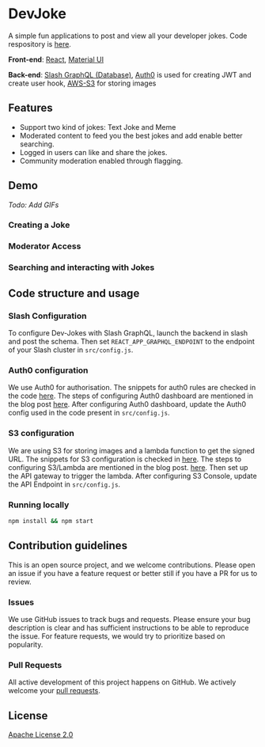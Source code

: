 # DevJoke

A simple fun applications to post and view all your developer jokes. Code respository is [here](https://github.com/dgraph/DevJokes).


**Front-end**: [React](https://reactjs.org/), [Material UI](https://material-ui.com/)

**Back-end**: [Slash GraphQL (Database)](https://dgraph.io/slash-graphql), [Auth0](https://auth0.com/) is used for creating JWT and create user hook, [AWS-S3](https://aws.amazon.com/s3/) for storing images

## Features
- Support two kind of jokes: Text Joke and Meme
- Moderated content to feed you the best jokes and add enable better searching.
- Logged in users can like and share the jokes.
- Community moderation enabled through flagging.

## Demo
*Todo: Add GIFs*
### Creating a Joke

### Moderator Access

### Searching and interacting with Jokes

## Code structure and usage

### Slash Configuration

To configure Dev-Jokes with Slash GraphQL, launch the backend in slash and post the schema.
Then set `REACT_APP_GRAPHQL_ENDPOINT` to the endpoint of your Slash cluster in `src/config.js`.

### Auth0 configuration
We use Auth0 for authorisation. The snippets for auth0 rules are checked in the code [here](https://github.com/dgraph-io/DevJokes/tree/master/auth0_snippets). The steps of configuring Auth0 dashboard are mentioned in the blog post [here](AddLink). 
After configuring Auth0 dashboard, update the Auth0 config used in the code present in `src/config.js`.

### S3 configuration
We are using S3 for storing images and a lambda function to get the signed URL. The snippets for S3 configuration is checked in [here](https://github.com/dgraph-io/DevJokes/tree/master/s3_snippets). The steps to configuring S3/Lambda are mentioned in the blog post. [here](AddLink). Then set up the API gateway to trigger the lambda.
After configuring S3 Console, update the API Endpoint in `src/config.js`.

### Running locally

```zsh
npm install && npm start
```

## Contribution guidelines
This is an open source project, and we welcome contributions. Please open an issue if you have a feature request or better still if you have a PR for us to review. 

### Issues
We use GitHub issues to track bugs and requests. Please ensure your bug description is clear and has sufficient instructions to be able to reproduce the issue. For feature requests, we would try to prioritize based on popularity. 

### Pull Requests

All active development of this project happens on GitHub. We actively welcome your [pull requests](https://docs.github.com/en/github/collaborating-with-issues-and-pull-requests/creating-a-pull-request).

## License

[Apache License 2.0](LICENSE)
